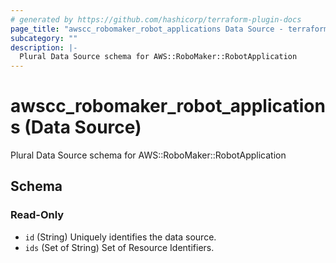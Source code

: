 ```yaml
---
# generated by https://github.com/hashicorp/terraform-plugin-docs
page_title: "awscc_robomaker_robot_applications Data Source - terraform-provider-awscc"
subcategory: ""
description: |-
  Plural Data Source schema for AWS::RoboMaker::RobotApplication
---
```


# awscc_robomaker_robot_applications (Data Source)

Plural Data Source schema for AWS::RoboMaker::RobotApplication



<!-- schema generated by tfplugindocs -->
## Schema

### Read-Only

- `id` (String) Uniquely identifies the data source.
- `ids` (Set of String) Set of Resource Identifiers.
